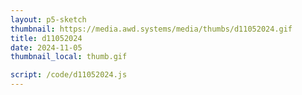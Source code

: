 ```yaml
---
layout: p5-sketch
thumbnail: https://media.awd.systems/media/thumbs/d11052024.gif
title: d11052024
date: 2024-11-05
thumbnail_local: thumb.gif

script: /code/d11052024.js
---
```

